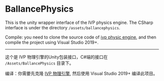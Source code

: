# BallancePhysics

This is the unity wrapper interface of the IVP physics engine. The CSharp interface is under the directory `/assets/ballancephysics`.

Compile: you need to clone the source code of [ivp physic engine](https://github.com/nillerusr/source-physics), and then compile the project using Visual Studio 2019+.

---

这个是 IVP 物理引擎的Unity包装接口，C#端的接口在 `/Assets/BallancePhysics` 目录下。

编译：你需要先克隆 [IVP 物理引擎](https://github.com/nillerusr/source-physics), 然后使用 Visual Studio 2019+ 编译此项目。
